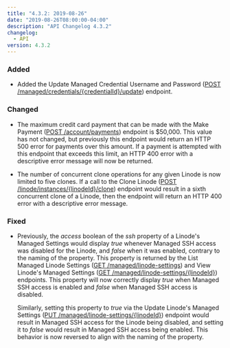 ```yaml
---
title: "4.3.2: 2019-08-26"
date: "2019-08-26T08:00:00-04:00"
description: "API Changelog 4.3.2"
changelog:
  - API
version: 4.3.2
---
```


### Added

- Added the Update Managed Credential Username and Password ([POST /managed/credentials/{credentialId}/update](https://www.linode.com/docs/api/managed/#managed-credential-username-and-password-update)) endpoint.

### Changed

- The maximum credit card payment that can be made with the Make Payment ([POST /account/payments](https://www.linode.com/docs/api/account/#payments-list)) endpoint is \$50,000. This value has not changed, but previously this endpoint would return an HTTP 500 error for payments over this amount. If a payment is attempted with this endpoint that exceeds this limit, an HTTP 400 error with a descriptive error message will now be returned.

- The number of concurrent clone operations for any given Linode is now limited to five clones. If a call to the Clone Linode ([POST /linode/instances/{linodeId}/clone](https://www.linode.com/docs/api/linode-instances/#linode-clone)) endpoint would result in a sixth concurrent clone of a Linode, then the endpoint will return an HTTP 400 error with a descriptive error message.

### Fixed

- Previously, the _access_ boolean of the _ssh_ property of a Linode's Managed Settings would display _true_ whenever Managed SSH access was disabled for the Linode, and _false_ when it was enabled, contrary to the naming of the property. This property is returned by the List Managed Linode Settings ([GET /managed/linode-settings](https://www.linode.com/docs/api/managed/#managed-linode-settings-list)) and View Linode's Managed Settings ([GET /managed/linode-settings/{linodeId}](https://www.linode.com/docs/api/managed/#linodes-managed-settings-view)) endpoints. This property will now correctly display _true_ when Managed SSH access is enabled and _false_ when Managed SSH access is disabled.

  Similarly, setting this property to _true_ via the Update Linode's Managed Settings ([PUT /managed/linode-settings/{linodeId}](https://www.linode.com/docs/api/managed/#linodes-managed-settings-update)) endpoint would result in Managed SSH access for the Linode being disabled, and setting it to _false_ would result in Managed SSH access being enabled. This behavior is now reversed to align with the naming of the property.
